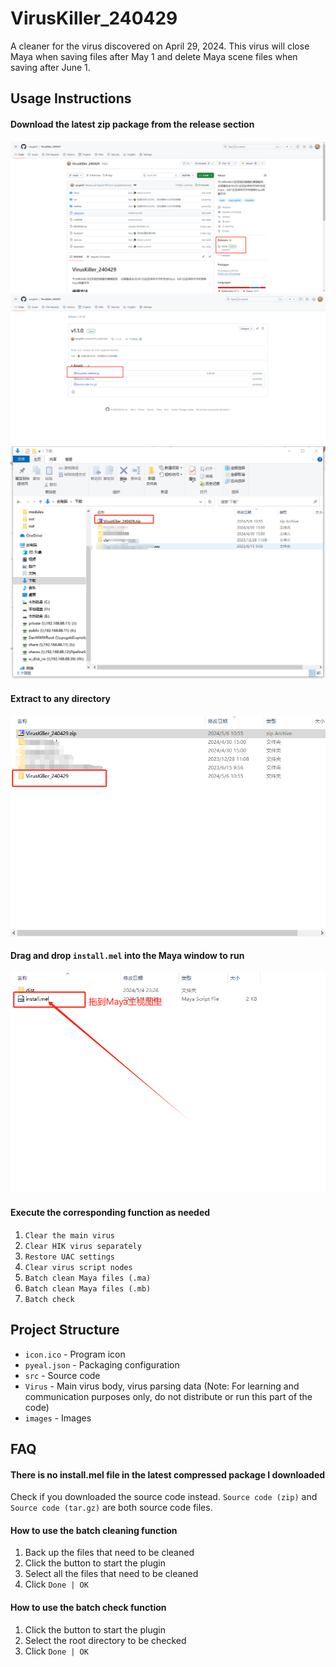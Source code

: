 # VirusKiller_240429

A cleaner for the virus discovered on April 29, 2024. This virus will close Maya when saving files after May 1 and delete Maya scene files when saving after June 1.

## Usage Instructions

#### Download the latest zip package from the release section

![image](./images/step1.png)
![image](./images/step2.png)
![image](./images/step3.png)

#### Extract to any directory

![image](./images/step4.png)

#### Drag and drop `install.mel` into the Maya window to run

![image](./images/step5.png)

#### Execute the corresponding function as needed
1. `Clear the main virus`
2. `Clear HIK virus separately`
3. `Restore UAC settings`
4. `Clear virus script nodes`
5. `Batch clean Maya files (.ma)`
6. `Batch clean Maya files (.mb)`
7. `Batch check`

## Project Structure

- `icon.ico` - Program icon
- `pyeal.json` - Packaging configuration
- `src` - Source code
- `Virus` - Main virus body, virus parsing data (Note: For learning and communication purposes only, do not distribute or run this part of the code)
- `images` - Images

## FAQ

#### There is no install.mel file in the latest compressed package I downloaded

Check if you downloaded the source code instead. `Source code (zip)` and `Source code (tar.gz)` are both source code files.

#### How to use the batch cleaning function

1. Back up the files that need to be cleaned
2. Click the button to start the plugin
3. Select all the files that need to be cleaned
4. Click `Done | OK`

#### How to use the batch check function

1. Click the button to start the plugin
2. Select the root directory to be checked
3. Click `Done | OK`